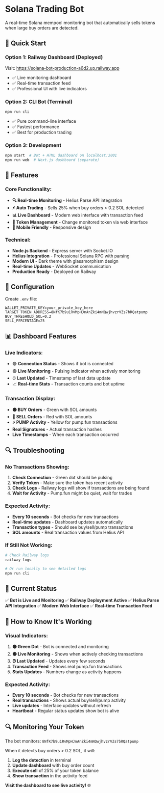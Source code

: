 # Solana Trading Bot

A real-time Solana mempool monitoring bot that automatically sells tokens when large buy orders are detected.

## 🚀 **Quick Start**

### **Option 1: Railway Dashboard (Deployed)**
Visit: https://solana-bot-production-a6d2.up.railway.app
- ✅ Live monitoring dashboard
- ✅ Real-time transaction feed
- ✅ Professional UI with live indicators

### **Option 2: CLI Bot (Terminal)**
```bash
npm run cli
```
- ✅ Pure command-line interface
- ✅ Fastest performance
- ✅ Best for production trading

### **Option 3: Development**
```bash
npm start  # Bot + HTML dashboard on localhost:3001
npm run web  # Next.js dashboard (separate)
```

## 🎯 **Features**

### **Core Functionality:**
- **🔍 Real-time Monitoring** - Helius Parse API integration
- **⚡ Auto Trading** - Sells 25% when buy orders > 0.2 SOL detected
- **📊 Live Dashboard** - Modern web interface with transaction feed
- **🔄 Token Management** - Change monitored token via web interface
- **📱 Mobile Friendly** - Responsive design

### **Technical:**
- **Node.js Backend** - Express server with Socket.IO
- **Helius Integration** - Professional Solana RPC with parsing
- **Modern UI** - Dark theme with glassmorphism design
- **Real-time Updates** - WebSocket communication
- **Production Ready** - Deployed on Railway

## 🔧 **Configuration**

Create `.env` file:
```env
WALLET_PRIVATE_KEY=your_private_key_here
TARGET_TOKEN_ADDRESS=8NfK7b9u1RvMpHJnAnZki4mNQwjhvzrVZs7bRQatpump
BUY_THRESHOLD_SOL=0.2
SELL_PERCENTAGE=25
```

## 📊 **Dashboard Features**

### **Live Indicators:**
- 🟢 **Connection Status** - Shows if bot is connected
- 🟢 **Live Monitoring** - Pulsing indicator when actively monitoring
- ⏰ **Last Updated** - Timestamp of last data update
- 📈 **Real-time Stats** - Transaction counts and bot uptime

### **Transaction Display:**
- **🟢 BUY Orders** - Green with SOL amounts
- **🔴 SELL Orders** - Red with SOL amounts
- **⚡ PUMP Activity** - Yellow for pump.fun transactions
- **Real Signatures** - Actual transaction hashes
- **Live Timestamps** - When each transaction occurred

## 🔍 **Troubleshooting**

### **No Transactions Showing:**
1. **Check Connection** - Green dot should be pulsing
2. **Verify Token** - Make sure the token has recent activity
3. **Check Logs** - Railway logs will show if transactions are being found
4. **Wait for Activity** - Pump.fun might be quiet, wait for trades

### **Expected Activity:**
- **Every 10 seconds** - Bot checks for new transactions
- **Real-time updates** - Dashboard updates automatically
- **Transaction types** - Should see buy/sell/pump transactions
- **SOL amounts** - Real transaction values from Helius API

### **If Still Not Working:**
```bash
# Check Railway logs
railway logs

# Or run locally to see detailed logs
npm run cli
```

## 🎊 **Current Status**

✅ **Bot is Live and Monitoring**
✅ **Railway Deployment Active**
✅ **Helius Parse API Integration**
✅ **Modern Web Interface**
✅ **Real-time Transaction Feed**

## 🚦 **How to Know It's Working**

### **Visual Indicators:**
1. **🟢 Green Dot** - Bot is connected and monitoring
2. **🟢 Live Monitoring** - Shows when actively checking transactions
3. **⏰ Last Updated** - Updates every few seconds
4. **Transaction Feed** - Shows real pump.fun transactions
5. **Stats Updates** - Numbers change as activity happens

### **Expected Activity:**
- **Every 10 seconds** - Bot checks for new transactions
- **Real transactions** - Shows actual buy/sell/pump activity
- **Live updates** - Interface updates without refresh
- **Heartbeat** - Regular status updates show bot is alive

## 🔍 **Monitoring Your Token**

The bot monitors: `8NfK7b9u1RvMpHJnAnZki4mNQwjhvzrVZs7bRQatpump`

When it detects buy orders > 0.2 SOL, it will:
1. **Log the detection** in terminal
2. **Update dashboard** with buy order count
3. **Execute sell** of 25% of your token balance
4. **Show transaction** in the activity feed

**Visit the dashboard to see live activity!** 🌐
